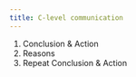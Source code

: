 ```yaml
---
title: C-level communication
---
```


1. Conclusion & Action
2. Reasons 
3. Repeat Conclusion & Action